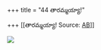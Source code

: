 +++
title = "44 తారమ్మయ్యా!"

+++
[[తారమ్మయ్యా!	Source: [AB](https://andhrabharati.com/strI_bAla/bAlabhASha/tArammayyA.html)]]

![](44b.gif)
